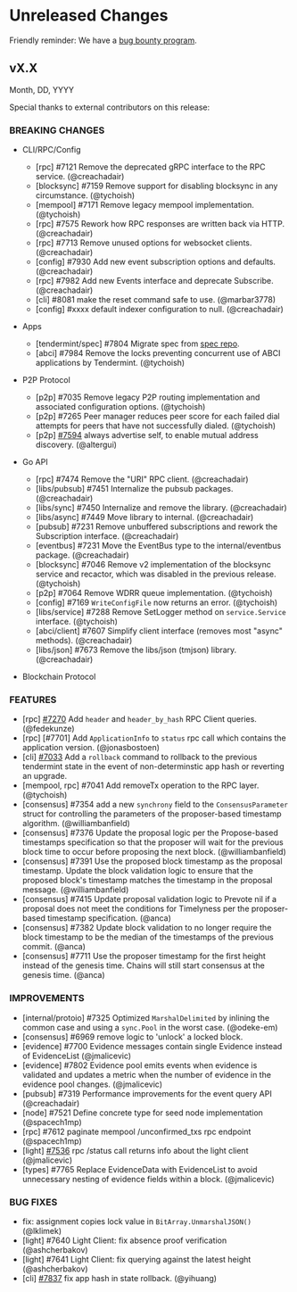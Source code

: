 # Unreleased Changes

Friendly reminder: We have a [bug bounty program](https://hackerone.com/cosmos).

## vX.X

Month, DD, YYYY

Special thanks to external contributors on this release:

### BREAKING CHANGES

- CLI/RPC/Config

  - [rpc] \#7121 Remove the deprecated gRPC interface to the RPC service. (@creachadair)
  - [blocksync] \#7159 Remove support for disabling blocksync in any circumstance. (@tychoish)
  - [mempool] \#7171 Remove legacy mempool implementation. (@tychoish)
  - [rpc] \#7575 Rework how RPC responses are written back via HTTP. (@creachadair)
  - [rpc] \#7713 Remove unused options for websocket clients. (@creachadair)
  - [config] \#7930 Add new event subscription options and defaults. (@creachadair)
  - [rpc] \#7982 Add new Events interface and deprecate Subscribe. (@creachadair)
  - [cli] \#8081 make the reset command safe to use. (@marbar3778)
  - [config] \#xxxx default indexer configuration to null. (@creachadair)

- Apps

  - [tendermint/spec] \#7804 Migrate spec from [spec repo](https://github.com/tendermint/spec).
  - [abci] \#7984 Remove the locks preventing concurrent use of ABCI applications by Tendermint. (@tychoish)

- P2P Protocol

  - [p2p] \#7035 Remove legacy P2P routing implementation and associated configuration options. (@tychoish)
  - [p2p] \#7265 Peer manager reduces peer score for each failed dial attempts for peers that have not successfully dialed. (@tychoish)
  - [p2p] [\#7594](https://github.com/tendermint/tendermint/pull/7594) always advertise self, to enable mutual address discovery. (@altergui)

- Go API

  - [rpc] \#7474 Remove the "URI" RPC client. (@creachadair)
  - [libs/pubsub] \#7451 Internalize the pubsub packages. (@creachadair)
  - [libs/sync] \#7450 Internalize and remove the library. (@creachadair)
  - [libs/async] \#7449 Move library to internal. (@creachadair)
  - [pubsub] \#7231 Remove unbuffered subscriptions and rework the Subscription interface. (@creachadair)
  - [eventbus] \#7231 Move the EventBus type to the internal/eventbus package. (@creachadair)
  - [blocksync] \#7046 Remove v2 implementation of the blocksync service and recactor, which was disabled in the previous release. (@tychoish)
  - [p2p] \#7064 Remove WDRR queue implementation. (@tychoish)
  - [config] \#7169 `WriteConfigFile` now returns an error. (@tychoish)
  - [libs/service] \#7288 Remove SetLogger method on `service.Service` interface. (@tychoish)
  - [abci/client] \#7607 Simplify client interface (removes most "async" methods). (@creachadair)
  - [libs/json] \#7673 Remove the libs/json (tmjson) library. (@creachadair)

- Blockchain Protocol

### FEATURES

- [rpc] [\#7270](https://github.com/tendermint/tendermint/pull/7270) Add `header` and `header_by_hash` RPC Client queries. (@fedekunze)
- [rpc] [\#7701] Add `ApplicationInfo` to `status` rpc call which contains the application version. (@jonasbostoen)
- [cli] [#7033](https://github.com/tendermint/tendermint/pull/7033) Add a `rollback` command to rollback to the previous tendermint state in the event of non-determinstic app hash or reverting an upgrade.
- [mempool, rpc] \#7041  Add removeTx operation to the RPC layer. (@tychoish)
- [consensus] \#7354 add a new `synchrony` field to the `ConsensusParameter` struct for controlling the parameters of the proposer-based timestamp algorithm. (@williambanfield)
- [consensus] \#7376 Update the proposal logic per the Propose-based timestamps specification so that the proposer will wait for the previous block time to occur before proposing the next block. (@williambanfield)
- [consensus] \#7391 Use the proposed block timestamp as the proposal timestamp. Update the block validation logic to ensure that the proposed block's timestamp matches the timestamp in the proposal message. (@williambanfield)
- [consensus] \#7415 Update proposal validation logic to Prevote nil if a proposal does not meet the conditions for Timelyness per the proposer-based timestamp specification. (@anca)
- [consensus] \#7382 Update block validation to no longer require the block timestamp to be the median of the timestamps of the previous commit. (@anca)
- [consensus] \#7711 Use the proposer timestamp for the first height instead of the genesis time. Chains will still start consensus at the genesis time. (@anca)

### IMPROVEMENTS

- [internal/protoio] \#7325 Optimized `MarshalDelimited` by inlining the common case and using a `sync.Pool` in the worst case. (@odeke-em)
- [consensus] \#6969 remove logic to 'unlock' a locked block.
- [evidence] \#7700 Evidence messages contain single Evidence instead of EvidenceList (@jmalicevic)
- [evidence] \#7802 Evidence pool emits events when evidence is validated and updates a metric when the number of evidence in the evidence pool changes. (@jmalicevic)
- [pubsub] \#7319 Performance improvements for the event query API (@creachadair)
- [node] \#7521 Define concrete type for seed node implementation (@spacech1mp)
- [rpc] \#7612 paginate mempool /unconfirmed_txs rpc endpoint (@spacech1mp)
- [light] [\#7536](https://github.com/tendermint/tendermint/pull/7536) rpc /status call returns info about the light client (@jmalicevic)
- [types] \#7765 Replace EvidenceData with EvidenceList to avoid unnecessary nesting of evidence fields within a block. (@jmalicevic)

### BUG FIXES

- fix: assignment copies lock value in `BitArray.UnmarshalJSON()` (@lklimek)
- [light] \#7640 Light Client: fix absence proof verification (@ashcherbakov)
- [light] \#7641 Light Client: fix querying against the latest height (@ashcherbakov)
- [cli] [#7837](https://github.com/tendermint/tendermint/pull/7837) fix app hash in state rollback. (@yihuang)
